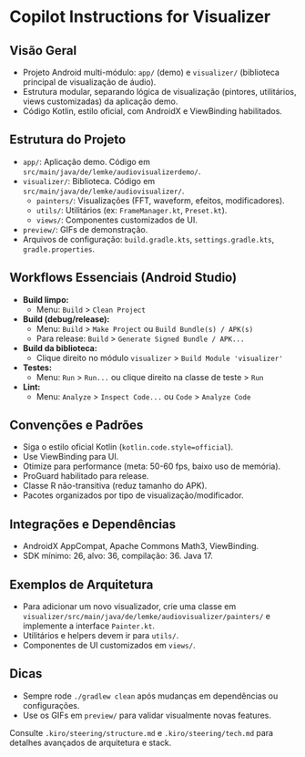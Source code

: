 # Copilot Instructions for Visualizer

## Visão Geral
- Projeto Android multi-módulo: `app/` (demo) e `visualizer/` (biblioteca principal de visualização de áudio).
- Estrutura modular, separando lógica de visualização (pintores, utilitários, views customizadas) da aplicação demo.
- Código Kotlin, estilo oficial, com AndroidX e ViewBinding habilitados.

## Estrutura do Projeto
- `app/`: Aplicação demo. Código em `src/main/java/de/lemke/audiovisualizerdemo/`.
- `visualizer/`: Biblioteca. Código em `src/main/java/de/lemke/audiovisualizer/`.
  - `painters/`: Visualizações (FFT, waveform, efeitos, modificadores).
  - `utils/`: Utilitários (ex: `FrameManager.kt`, `Preset.kt`).
  - `views/`: Componentes customizados de UI.
- `preview/`: GIFs de demonstração.
- Arquivos de configuração: `build.gradle.kts`, `settings.gradle.kts`, `gradle.properties`.

## Workflows Essenciais (Android Studio)
- **Build limpo:**
  - Menu: `Build` > `Clean Project`
- **Build (debug/release):**
  - Menu: `Build` > `Make Project` ou `Build Bundle(s) / APK(s)`
  - Para release: `Build` > `Generate Signed Bundle / APK...`
- **Build da biblioteca:**
  - Clique direito no módulo `visualizer` > `Build Module 'visualizer'`
- **Testes:**
  - Menu: `Run` > `Run...` ou clique direito na classe de teste > `Run`
- **Lint:**
  - Menu: `Analyze` > `Inspect Code...` ou `Code` > `Analyze Code`

## Convenções e Padrões
- Siga o estilo oficial Kotlin (`kotlin.code.style=official`).
- Use ViewBinding para UI.
- Otimize para performance (meta: 50-60 fps, baixo uso de memória).
- ProGuard habilitado para release.
- Classe R não-transitiva (reduz tamanho do APK).
- Pacotes organizados por tipo de visualização/modificador.

## Integrações e Dependências
- AndroidX AppCompat, Apache Commons Math3, ViewBinding.
- SDK mínimo: 26, alvo: 36, compilação: 36. Java 17.

## Exemplos de Arquitetura
- Para adicionar um novo visualizador, crie uma classe em `visualizer/src/main/java/de/lemke/audiovisualizer/painters/` e implemente a interface `Painter.kt`.
- Utilitários e helpers devem ir para `utils/`.
- Componentes de UI customizados em `views/`.

## Dicas
- Sempre rode `./gradlew clean` após mudanças em dependências ou configurações.
- Use os GIFs em `preview/` para validar visualmente novas features.

Consulte `.kiro/steering/structure.md` e `.kiro/steering/tech.md` para detalhes avançados de arquitetura e stack.
